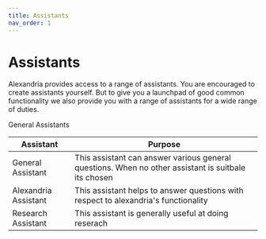 ```yaml
---
title: Assistants
nav_order: 1
---
```


# Assistants

Alexandria provides access to a range of assistants. You are encouraged to create assistants yourself. But to give you a launchpad of good common functionality we also provide you with a range of assistants for a wide range of duties.

General Assistants

| Assistant | Purpose | 
|-----------|---------|
| General Assistant | This assistant can answer various general questions. When no other assistant is suitbale its chosen |
| Alexandria Assistant | This assistant helps to answer questions with respect to alexandria's functionality | 
| Research Assistant | This assistant is generally useful at doing reserach |

